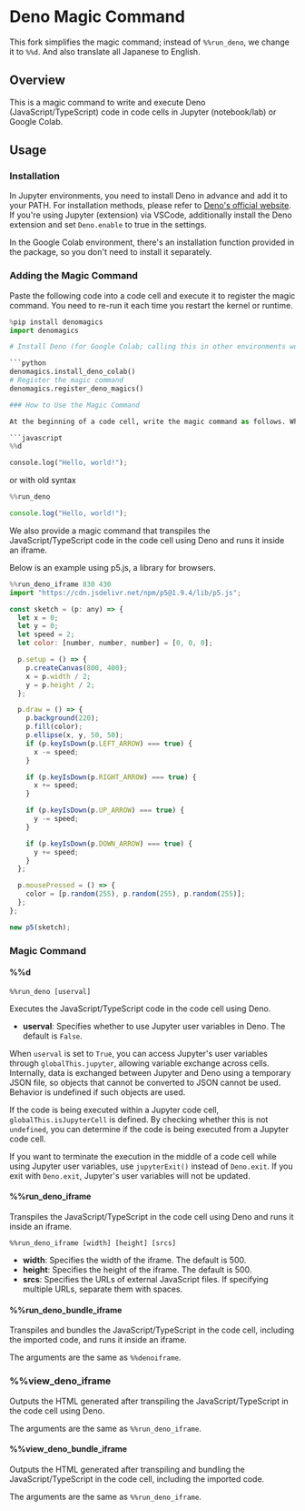 # Deno Magic Command

This fork simplifies the magic command; instead of `%%run_deno`, we change it to `%%d`.
And also translate all Japanese to English.

## Overview

This is a magic command to write and execute Deno (JavaScript/TypeScript) code in code cells in Jupyter (notebook/lab) or Google Colab.

## Usage

### Installation

In Jupyter environments, you need to install Deno in advance and add it to your PATH. For installation methods, please refer to [Deno's official website](https://deno.com/). If you're using Jupyter (extension) via VSCode, additionally install the Deno extension and set `Deno.enable` to true in the settings.

In the Google Colab environment, there's an installation function provided in the package, so you don't need to install it separately.

### Adding the Magic Command

Paste the following code into a code cell and execute it to register the magic command. You need to re-run it each time you restart the kernel or runtime.

```python
%pip install denomagics
import denomagics

# Install Deno (for Google Colab; calling this in other environments won't install Deno)

```python
denomagics.install_deno_colab()
# Register the magic command
denomagics.register_deno_magics()

### How to Use the Magic Command

At the beginning of a code cell, write the magic command as follows. When executed, the JavaScript/TypeScript code in the code cell will be run by Deno.

```javascript
%%d

console.log("Hello, world!");
```

or with old syntax

```javascript
%%run_deno

console.log("Hello, world!");
```

We also provide a magic command that transpiles the JavaScript/TypeScript code in the code cell using Deno and runs it inside an iframe.

Below is an example using p5.js, a library for browsers.

```javascript
%%run_deno_iframe 830 430
import "https://cdn.jsdelivr.net/npm/p5@1.9.4/lib/p5.js";

const sketch = (p: any) => {
  let x = 0;
  let y = 0;
  let speed = 2;
  let color: [number, number, number] = [0, 0, 0];

  p.setup = () => {
    p.createCanvas(800, 400);
    x = p.width / 2;
    y = p.height / 2;
  };

  p.draw = () => {
    p.background(220);
    p.fill(color);
    p.ellipse(x, y, 50, 50);
    if (p.keyIsDown(p.LEFT_ARROW) === true) {
      x -= speed;
    }

    if (p.keyIsDown(p.RIGHT_ARROW) === true) {
      x += speed;
    }

    if (p.keyIsDown(p.UP_ARROW) === true) {
      y -= speed;
    }

    if (p.keyIsDown(p.DOWN_ARROW) === true) {
      y += speed;
    }
  };

  p.mousePressed = () => {
    color = [p.random(255), p.random(255), p.random(255)];
  };
};

new p5(sketch);
```

### Magic Command

#### %%d

```jupyter
%%run_deno [userval]
```

Executes the JavaScript/TypeScript code in the code cell using Deno.

- **userval**: Specifies whether to use Jupyter user variables in Deno. The default is `False`.

When `userval` is set to `True`, you can access Jupyter's user variables through `globalThis.jupyter`, allowing variable exchange across cells.  
Internally, data is exchanged between Jupyter and Deno using a temporary JSON file, so objects that cannot be converted to JSON cannot be used.  
Behavior is undefined if such objects are used.

If the code is being executed within a Jupyter code cell, `globalThis.isJupyterCell` is defined. By checking whether this is not `undefined`, you can determine if the code is being executed from a Jupyter code cell.

If you want to terminate the execution in the middle of a code cell while using Jupyter user variables, use `jupyterExit()` instead of `Deno.exit`. If you exit with `Deno.exit`, Jupyter's user variables will not be updated.

#### %%run_deno_iframe

Transpiles the JavaScript/TypeScript in the code cell using Deno and runs it inside an iframe.

```jupyter
%%run_deno_iframe [width] [height] [srcs]
```

- **width**: Specifies the width of the iframe. The default is 500.
- **height**: Specifies the height of the iframe. The default is 500.
- **srcs**: Specifies the URLs of external JavaScript files. If specifying multiple URLs, separate them with spaces.

#### %%run_deno_bundle_iframe

Transpiles and bundles the JavaScript/TypeScript in the code cell, including the imported code, and runs it inside an iframe.

The arguments are the same as `%%denoiframe`.

### %%view_deno_iframe

Outputs the HTML generated after transpiling the JavaScript/TypeScript in the code cell using Deno.

The arguments are the same as `%%run_deno_iframe`.

#### %%view_deno_bundle_iframe

Outputs the HTML generated after transpiling and bundling the JavaScript/TypeScript in the code cell, including the imported code.

The arguments are the same as `%%run_deno_iframe`.
